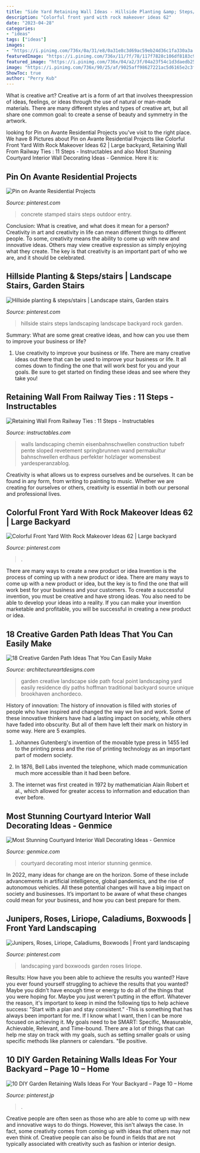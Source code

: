 ```yaml
---
title: "Side Yard Retaining Wall Ideas - Hillside Planting &amp; Steps/stairs"
description: "Colorful front yard with rock makeover ideas 62"
date: "2023-04-28"
categories:
- "ideas"
tags: ["ideas"]
images:
- "https://i.pinimg.com/736x/0a/31/e8/0a31e8c3d69ac59eb24d36c1fa330a3a.jpg"
featuredImage: "https://i.pinimg.com/736x/11/7f/78/117f7828c106df8183c93abe90a428ed.jpg"
featured_image: "https://i.pinimg.com/736x/04/a2/3f/04a23f54c1d3daedb256089449e111fe--cottage-stairs-rock-retaining-wall.jpg"
image: "https://i.pinimg.com/736x/90/25/af/9025aff98627221ac5d6165e2c3f4ab3--concrete-stairs-stamped-concrete.jpg"
ShowToc: true
author: "Perry Kub"
---
```



What is creative art?
Creative art is a form of art that involves theexpression of ideas, feelings, or ideas through the use of natural or man-made materials. There are many different styles and types of creative art, but all share one common goal: to create a sense of beauty and symmetry in the artwork.

	

		
looking for Pin on Avante Residential Projects you've visit to the right place. We have 8 Pictures about Pin on Avante Residential Projects like Colorful Front Yard With Rock Makeover Ideas 62 | Large backyard, Retaining Wall From Railway Ties : 11 Steps - Instructables and also Most Stunning Courtyard Interior Wall Decorating Ideas - Genmice. Here it is:
		
    
## Pin On Avante Residential Projects

<img loading=lazy src="https://i.pinimg.com/736x/90/25/af/9025aff98627221ac5d6165e2c3f4ab3--concrete-stairs-stamped-concrete.jpg" onerror="this.onerror=null;this.src='https://tse1.mm.bing.net/th?id=OIP.3MOk3VFkm92qGkI_6tXo0QHaKE&amp;pid=15.1';" alt="Pin on Avante Residential Projects">

_Source: pinterest.com_

>concrete stamped stairs steps outdoor entry. 

	

Conclusion: What is creative, and what does it mean for a person?
Creativity in art and creativity in life can mean different things to different people. To some, creativity means the ability to come up with new and innovative ideas. Others may view creative expression as simply enjoying what they create. The key is that creativity is an important part of who we are, and it should be celebrated.

    
## Hillside Planting &amp; Steps/stairs | Landscape Stairs, Garden Stairs

<img loading=lazy src="https://i.pinimg.com/736x/04/a2/3f/04a23f54c1d3daedb256089449e111fe--cottage-stairs-rock-retaining-wall.jpg" onerror="this.onerror=null;this.src='https://tse2.mm.bing.net/th?id=OIP.EFjTBhoarTBgqBbGbVZUcQAAAA&amp;pid=15.1';" alt="Hillside planting &amp; steps/stairs | Landscape stairs, Garden stairs">

_Source: pinterest.com_

>hillside stairs steps landscaping landscape backyard rock garden. 

	

Summary: What are some great creative ideas, and how can you use them to improve your business or life?
1. Use creativity to improve your business or life.
There are many creative ideas out there that can be used to improve your business or life. It all comes down to finding the one that will work best for you and your goals. Be sure to get started on finding these ideas and see where they take you!

    
## Retaining Wall From Railway Ties : 11 Steps - Instructables

<img loading=lazy src="https://content.instructables.com/ORIG/FAY/PGZ5/GF0702QZ/FAYPGZ5GF0702QZ.jpg?frame=1&amp;width=2100" onerror="this.onerror=null;this.src='https://tse4.mm.bing.net/th?id=OIP.cRNDyOA_Sz3C3yaCFVH5QwHaFj&amp;pid=15.1';" alt="Retaining Wall From Railway Ties : 11 Steps - Instructables">

_Source: instructables.com_

>walls landscaping chemin eisenbahnschwellen construction tubefr pente sloped revetement springbrunnen wand permakultur bahnschwellen erdhaus perfekter holzlager womensbest yardesperanzablog. 

	

Creativity is what allows us to express ourselves and be ourselves. It can be found in any form, from writing to painting to music. Whether we are creating for ourselves or others, creativity is essential in both our personal and professional lives.

    
## Colorful Front Yard With Rock Makeover Ideas 62 | Large Backyard

<img loading=lazy src="https://i.pinimg.com/736x/11/7f/78/117f7828c106df8183c93abe90a428ed.jpg" onerror="this.onerror=null;this.src='https://tse3.mm.bing.net/th?id=OIP._clm6cVrU5Ue9jisH7-XwQHaJ3&amp;pid=15.1';" alt="Colorful Front Yard With Rock Makeover Ideas 62 | Large backyard">

_Source: pinterest.com_

>. 

	

There are many ways to create a new product or idea
Invention is the process of coming up with a new product or idea. There are many ways to come up with a new product or idea, but the key is to find the one that will work best for your business and your customers. To create a successful invention, you must be creative and have strong ideas. You also need to be able to develop your ideas into a reality. If you can make your invention marketable and profitable, you will be successful in creating a new product or idea.

    
## 18 Creative Garden Path Ideas That You Can Easily Make

<img loading=lazy src="https://www.architectureartdesigns.com/wp-content/uploads/2016/05/4-26.jpg" onerror="this.onerror=null;this.src='https://tse2.mm.bing.net/th?id=OIP.70jcyKyf4MNgBuGiyb4-mAHaJ4&amp;pid=15.1';" alt="18 Creative Garden Path Ideas That You Can Easily Make">

_Source: architectureartdesigns.com_

>garden creative landscape side path focal point landscaping yard easily residence diy paths hoffman traditional backyard source unique brookhaven anchordeco. 

	

History of innovation:
The history of innovation is filled with stories of people who have inspired and changed the way we live and work. Some of these innovative thinkers have had a lasting impact on society, while others have faded into obscurity. But all of them have left their mark on history in some way. Here are 5 examples.
1) Johannes Gutenberg's invention of the movable type press in 1455 led to the printing press and the rise of printing technology as an important part of modern society.

2) In 1876, Bell Labs invented the telephone, which made communication much more accessible than it had been before.

3) The internet was first created in 1972 by mathematician Alain Robert et al., which allowed for greater access to information and education than ever before.

    
## Most Stunning Courtyard Interior Wall Decorating Ideas - Genmice

<img loading=lazy src="https://genmice.com/design-ideas/Most-Stunning-Courtyard-Interior-Wall-Decorating-Ideas/321.jpeg" onerror="this.onerror=null;this.src='https://tse2.mm.bing.net/th?id=OIP.TVG9Y6duCNK2zeUR7mNqMAHaE8&amp;pid=15.1';" alt="Most Stunning Courtyard Interior Wall Decorating Ideas - Genmice">

_Source: genmice.com_

>courtyard decorating most interior stunning genmice. 

	

In 2022, many ideas for change are on the horizon. Some of these include advancements in artificial intelligence, global pandemics, and the rise of autonomous vehicles. All these potential changes will have a big impact on society and businesses. It’s important to be aware of what these changes could mean for your business, and how you can best prepare for them.

    
## Junipers, Roses, Liriope, Caladiums, Boxwoods | Front Yard Landscaping

<img loading=lazy src="https://i.pinimg.com/736x/0a/31/e8/0a31e8c3d69ac59eb24d36c1fa330a3a.jpg" onerror="this.onerror=null;this.src='https://tse2.mm.bing.net/th?id=OIP.uMNWrwSbJ7Kp-xXZyLGYsgHaJ4&amp;pid=15.1';" alt="Junipers, Roses, Liriope, Caladiums, Boxwoods | Front yard landscaping">

_Source: pinterest.com_

>landscaping yard boxwoods garden roses liriope. 

	

Results: How have you been able to achieve the results you wanted?
Have you ever found yourself struggling to achieve the results that you wanted? Maybe you didn't have enough time or energy to do all of the things that you were hoping for. Maybe you just weren't putting in the effort. Whatever the reason, it's important to keep in mind the following tips to help achieve success: 
"Start with a plan and stay consistent." -This is something that has always been important for me. If I know what I want, then I can be more focused on achieving it. My goals need to be SMART: Specific, Measurable, Achievable, Relevant, and Time-bound. There are a lot of things that can help me stay on track with my goals, such as setting smaller goals or using specific methods like planners or calendars. 
"Be positive.

    
## 10 DIY Garden Retaining Walls Ideas For Your Backyard – Page 10 – Home

<img loading=lazy src="https://i.pinimg.com/736x/41/ed/cf/41edcf294d9765894b6ccdd83f8e29d7.jpg" onerror="this.onerror=null;this.src='https://tse1.mm.bing.net/th?id=OIP.pTOlorGwvoNeRU-krP0l3AHaLF&amp;pid=15.1';" alt="10 DIY Garden Retaining Walls Ideas For Your Backyard – Page 10 – Home">

_Source: pinterest.jp_

>. 

	

Creative people are often seen as those who are able to come up with new and innovative ways to do things. However, this isn't always the case. In fact, some creativity comes from coming up with ideas that others may not even think of. Creative people can also be found in fields that are not typically associated with creativity such as fashion or interior design.

